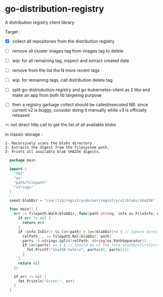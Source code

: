 # go-distribution-registry

A distribution registry client library

Target :

- [x] collect all repositories from the distribution registry

- [ ] remove all cluster images tag from images tag to delete
- [ ] wip: for all remaining tag, inspect and extract created date
- [ ] remove from the list the N more recent tags

- [ ] wip: for remaining tags, call distribution delete tag

- [ ] split go-distriubution-registry and go-kubernetes-client as 2 libs and make an app from both lib targeting purpose

- [ ] then a registry garbage collect should be called/executed
  NB: since current v2 is buggy, consider doing it manually
  while v3 is officially released

 🔥: not direct http call to get the list of all available blobs

  in classic storage :

    1- Recursively scans the blobs directory.
    2- Extracts the digest from the filesystem path.
    3- Prints all available blob SHA256 digests.

```go
  package main

  import (
    "fmt"
    "os"
    "path/filepath"
    "strings"
  )

  const blobDir = "/var/lib/registry/docker/registry/v2/blobs/sha256"

  func main() {
    err := filepath.Walk(blobDir, func(path string, info os.FileInfo, err error) error {
      if err != nil {
        return err
      }
      if !info.IsDir() && len(path) > len(blobDir)+4 { // Ignore directories, expect sha256/<2-char>/<rest>
        relPath, _ := filepath.Rel(blobDir, path)
        parts := strings.Split(relPath, string(os.PathSeparator))
        if len(parts) == 2 { // Should be of the form sha256/<first2>/<remaining_digest>
          fmt.Printf("sha256:%s%s\n", parts[0], parts[1])
        }
      }
      return nil
    })

    if err != nil {
      fmt.Println("Error:", err)
    }
  }
```
